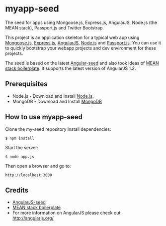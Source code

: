 # myapp-seed

The seed for apps using Mongoose.js, Express.js, AngularJS, Node.js (the MEAN stack), Passport.js and Twitter Bootstrap.


This project is an application skeleton for a typical web app using [Mongoose.js](http://mongoosejs.com/), 
[Express.js](http://expressjs.com), [AngularJS](http://angularjs.org/), [Node.js](http://nodejs.org) 
and [Passport.js](http://passportjs.org).
You can use it to quickly bootstrap your webapp projects and dev environment for these projects.

The seed is based on the latest [Angular-seed](https://github.com/angular/angular-seed) and also
took ideas of [MEAN stack boilerplate](http://mean.io). It supports the latest version of AngularJS 1.2.

## Prerequisites
* Node.js - Download and Install [Node.js](http://www.nodejs.org/download/).
* MongoDB - Download and Install [MongoDB](http://www.mongodb.org/downloads)

## How to use myapp-seed
  Clone the my-seed repository
  Install dependencies:

    $ npm install

  Start the server:

    $ node app.js

  Then open a browser and go to:

    http://localhost:3000

## Credits
* [AngularJS-seed](https://github.com/angular/angular-seed)
* [MEAN stack boilerplate](http://mean.io)
* For more information on AngularJS please check out http://angularjs.org/
